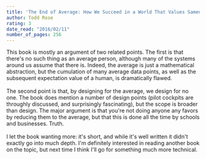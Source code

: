 ```yaml
---
title: 'The End of Average: How We Succeed in a World That Values Sameness'
author: Todd Rose
rating: 3
date_read: "2016/02/11"
number_of_pages: 256
---
```


This book is mostly an argument of two related points. The first is that there's no such thing as an average person, although many of the systems around us assume that there is. Indeed, the average is just a mathematical abstraction, but the cumulation of many average data points, as well as the subsequent expectation value of a human, is dramatically flawed. <br/><br/>The second point is that, by designing for the average, we design for no one. The book does mention a number of design points (pilot cockpits are throughly discussed, and surprisingly fascinating), but the scope is broader than design. The major argument is that you're not doing anyone any favors by reducing them to the average, but that this is done all the time by schools and businesses. Truth.<br/><br/>I let the book wanting more: it's short, and while it's well written it didn't exactly go into much depth. I'm definitely interested in reading another book on the topic, but next time I think I'll go for something much more technical.